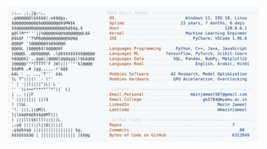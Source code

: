 <picture>
  <source srcset="https://raw.githubusercontent.com/mmazinjameel/mmazinjameel/main/dark_mode.svg?v=1749084782" media="(prefers-color-scheme: dark)">
  <img src="https://raw.githubusercontent.com/mmazinjameel/mmazinjameel/main/light_mode.svg?v=1749084782">
</picture>
